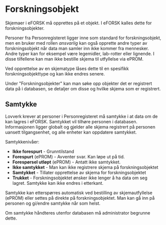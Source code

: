 # Forskningsobjekt

Skjemaer i eFORSK må opprettes på et objekt. I eFORSK kalles dette for forskningsobjekter.

Personer fra Personregisteret ligger inne som standard for forskningsobjekt, 
men en bruker med rollen *ansvarlig* kan også opprette andre typer av forskningsobjekt når data man samler inn ikke kommer fra mennesker. 
Andre typer kan for eksempel være legemidler, lab-rotter eller lignende. 
I disse tilfellene kan man ikke bestille skjema til utfyllelse via ePROM.

Ved opprettelse av en skjematype låses dette til en spesifikk forskningsobjekttype og kan ikke endres senere.

Under "Forskningsobjekter" kan man søke opp objekter det er registrert data på i databasen, se detaljer om disse og hvilke skjema som er registrert. 

## Samtykke
Lovverk krever at personer i Personregisteret må samtykke i at data om de kan lagres i eFORSK. Samtykket vil tilhøre personen i databasen. 
Informasjonen ligger globalt og gjelder alle skjema registrert på personen uansett tilgangsenhet, og alle enheter kan oppdatere samtykket.

Samtykkenivåer:
* **Ikke forespurt** - Grunntilstand
* **Forespurt** (ePROM) - Avventer svar. Kan løpe ut på tid.
* **Forespørsel utløpt** (ePROM) - Antatt ikke samtykket.
* **Ikke samtykket** - Man kan ikke registrere skjema på forskningsobjektet
* **Samtykket** - Tillater opprettelse av skjema for forskningsobjektet 
* **Trukket** - Forskningsobjektet ønsker ikke lenger å ha data om seg lagret. Samtykke kan ikke endres i etterkant.

Samtykke kan etterspørres automatisk ved bestilling av skjemautfyllelse (ePROM) eller settes på direkte på forskningsobjektet. Man kan gå inn på personen og gi/endre samtykke når som helst.

Om samtykke håndteres utenfor databasen må administrator begrunne dette.
